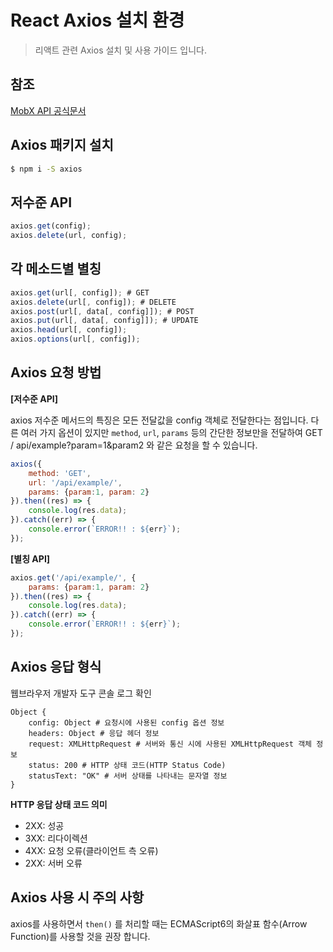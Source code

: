 # React Axios 설치 환경
> 리액트 관련 Axios 설치 및 사용 가이드 입니다.

## 참조
[MobX API 공식문서](https://github.com/axios/axios)

## Axios 패키지 설치
``` bash
$ npm i -S axios
```

## 저수준 API
``` javascript
axios.get(config);
axios.delete(url, config);
```

## 각 메소드별 별칭
``` javascript
axios.get(url[, config]); # GET
axios.delete(url[, config]); # DELETE
axios.post(url[, data[, config]]); # POST
axios.put(url[, data[, config]]); # UPDATE
axios.head(url[, config]);
axios.options(url[, config]);
```

## Axios 요청 방법
**[저수준 API]**

axios 저수준 메서드의 특징은 모든 전달값을 config 객체로 전달한다는 점입니다.
다른 여러 가지 옵션이 있지만 `method`, `url`, `params` 등의 간단한 정보만을 전달하여 GET / api/example?param=1&param2 와 같은 요청을 할 수 있습니다.

``` javascript
axios({
    method: 'GET',
    url: '/api/example/',
    params: {param:1, param: 2}
}).then((res) => {
    console.log(res.data);
}).catch((err) => {
    console.error(`ERROR!! : ${err}`);
});
```

**[별칭 API]**

``` javascript
axios.get('/api/example/', {
    params: {param:1, param: 2}
}).then((res) => {
    console.log(res.data);
}).catch((err) => {
    console.error(`ERROR!! : ${err}`);
});
```

## Axios 응답 형식
웹브라우저 개발자 도구 콘솔 로그 확인

``` text
Object {
    config: Object # 요청시에 사용된 config 옵션 정보
    headers: Object # 응답 헤더 정보
    request: XMLHttpRequest # 서버와 통신 시에 사용된 XMLHttpRequest 객체 정보
    status: 200 # HTTP 상태 코드(HTTP Status Code)
    statusText: "OK" # 서버 상태를 나타내는 문자열 정보
}
```

**HTTP 응답 상태 코드 의미**
- 2XX: 성공
- 3XX: 리다이렉션
- 4XX: 요청 오류(클라이언트 측 오류)
- 2XX: 서버 오류

## Axios 사용 시 주의 사항
axios를 사용하면서 `then()` 를 처리할 때는 ECMAScript6의 화살표 함수(Arrow Function)를 사용할 것을 권장 합니다.